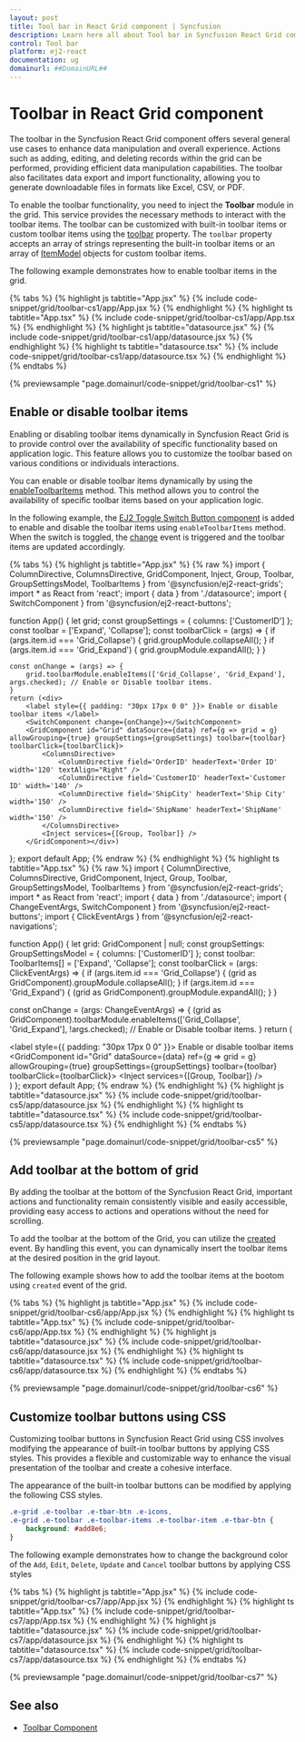 ```yaml
---
layout: post
title: Tool bar in React Grid component | Syncfusion
description: Learn here all about Tool bar in Syncfusion React Grid component of Syncfusion Essential JS 2 and more.
control: Tool bar 
platform: ej2-react
documentation: ug
domainurl: ##DomainURL##
---
```


# Toolbar in React Grid component

The toolbar in the Syncfusion React Grid component offers several general use cases to enhance data manipulation and overall experience. Actions such as adding, editing, and deleting records within the grid can be performed, providing efficient data manipulation capabilities. The toolbar also facilitates data export and import functionality, allowing you to generate downloadable files in formats like Excel, CSV, or PDF. 

To enable the toolbar functionality, you need to inject the **Toolbar** module in the grid. This service provides the necessary methods to interact with the toolbar items. The toolbar can be customized with built-in toolbar items or custom toolbar items using the [toolbar](https://ej2.syncfusion.com/react/documentation/api/grid/#toolbar) property. The `toolbar` property accepts an array of strings representing the built-in toolbar items or an array of [ItemModel](https://ej2.syncfusion.com/react/documentation/api/toolbar/itemModel/) objects for custom toolbar items.

The following example demonstrates how to enable toolbar items in the grid.

{% tabs %}
{% highlight js tabtitle="App.jsx" %}
{% include code-snippet/grid/toolbar-cs1/app/App.jsx %}
{% endhighlight %}
{% highlight ts tabtitle="App.tsx" %}
{% include code-snippet/grid/toolbar-cs1/app/App.tsx %}
{% endhighlight %}
{% highlight js tabtitle="datasource.jsx" %}
{% include code-snippet/grid/toolbar-cs1/app/datasource.jsx %}
{% endhighlight %}
{% highlight ts tabtitle="datasource.tsx" %}
{% include code-snippet/grid/toolbar-cs1/app/datasource.tsx %}
{% endhighlight %}
{% endtabs %}

 {% previewsample "page.domainurl/code-snippet/grid/toolbar-cs1" %}

## Enable or disable toolbar items

Enabling or disabling toolbar items dynamically in Syncfusion React Grid is to provide control over the availability of specific functionality based on application logic. This feature allows you to customize the toolbar based on various conditions or individuals interactions. 

You can enable or disable toolbar items dynamically by using the [enableToolbarItems](https://ej2.syncfusion.com/react/documentation/api/grid/#enabletoolbaritems) method. This method allows you to control the availability of specific toolbar items based on your application logic.

In the following example, the [EJ2 Toggle Switch Button component](https://ej2.syncfusion.com/react/documentation/switch/getting-started) is added to enable and disable the toolbar items using `enableToolbarItems` method. When the switch is toggled, the [change](https://ej2.syncfusion.com/react/documentation/api/switch/#change) event is triggered and the toolbar items are updated accordingly.

{% tabs %}
{% highlight js tabtitle="App.jsx" %}
{% raw %}
import { ColumnDirective, ColumnsDirective, GridComponent, Inject, Group, Toolbar, GroupSettingsModel, ToolbarItems } from '@syncfusion/ej2-react-grids';
import * as React from 'react';
import { data } from './datasource';
import { SwitchComponent } from '@syncfusion/ej2-react-buttons';

function App() {
    let grid;
    const groupSettings = { columns: ['CustomerID'] };
    const toolbar = ['Expand', 'Collapse'];
    const toolbarClick = (args) => {
        if (args.item.id === 'Grid_Collapse') {
            grid.groupModule.collapseAll();
        }
        if (args.item.id === 'Grid_Expand') {
            grid.groupModule.expandAll();
        }
    }

    const onChange = (args) => {
        grid.toolbarModule.enableItems(['Grid_Collapse', 'Grid_Expand'], args.checked); // Enable or Disable toolbar items.
    }
    return (<div>
        <label style={{ padding: "30px 17px 0 0" }}> Enable or disable toolbar items </label>
        <SwitchComponent change={onChange}></SwitchComponent>
        <GridComponent id="Grid" dataSource={data} ref={g => grid = g} allowGrouping={true} groupSettings={groupSettings} toolbar={toolbar} toolbarClick={toolbarClick}>
            <ColumnsDirective>
                <ColumnDirective field='OrderID' headerText='Order ID' width='120' textAlign="Right" />
                <ColumnDirective field='CustomerID' headerText='Customer ID' width='140' />
                <ColumnDirective field='ShipCity' headerText='Ship City' width='150' />
                <ColumnDirective field='ShipName' headerText='ShipName' width='150' />
            </ColumnsDirective>
            <Inject services={[Group, Toolbar]} />
        </GridComponent></div>)
};
export default App;
{% endraw %}
{% endhighlight %}
{% highlight ts tabtitle="App.tsx" %}
{% raw %}
import { ColumnDirective, ColumnsDirective, GridComponent, Inject, Group, Toolbar, GroupSettingsModel, ToolbarItems } from '@syncfusion/ej2-react-grids';
import * as React from 'react';
import { data } from './datasource';
import { ChangeEventArgs, SwitchComponent } from '@syncfusion/ej2-react-buttons';
import { ClickEventArgs } from '@syncfusion/ej2-react-navigations';

function App() {
  let grid: GridComponent | null;
  const groupSettings: GroupSettingsModel = { columns: ['CustomerID'] };
  const toolbar: ToolbarItems[] = ['Expand', 'Collapse'];
  const toolbarClick = (args: ClickEventArgs) => {
    if (args.item.id === 'Grid_Collapse') {
      (grid as GridComponent).groupModule.collapseAll();
    }
    if (args.item.id === 'Grid_Expand') {
      (grid as GridComponent).groupModule.expandAll();
    }
  }

  const onChange = (args: ChangeEventArgs) => {
    (grid as GridComponent).toolbarModule.enableItems(['Grid_Collapse', 'Grid_Expand'], !args.checked); // Enable or Disable toolbar items.
  }
  return (<div>
    <label style={{ padding: "30px 17px 0 0" }}> Enable or disable toolbar items </label>
    <SwitchComponent change={onChange}></SwitchComponent>
    <GridComponent id="Grid" dataSource={data} ref={g => grid = g} allowGrouping={true} groupSettings={groupSettings} toolbar={toolbar} toolbarClick={toolbarClick}>
      <ColumnsDirective>
        <ColumnDirective field='OrderID' headerText='Order ID' width='120' textAlign="Right" />
        <ColumnDirective field='CustomerID' headerText='Customer ID' width='140' />
        <ColumnDirective field='ShipCity' headerText='Ship City' width='150' />
        <ColumnDirective field='ShipName' headerText='ShipName' width='150' />
      </ColumnsDirective>
      <Inject services={[Group, Toolbar]} />
    </GridComponent></div>)
};
export default App;
{% endraw %}
{% endhighlight %}
{% highlight js tabtitle="datasource.jsx" %}
{% include code-snippet/grid/toolbar-cs5/app/datasource.jsx %}
{% endhighlight %}
{% highlight ts tabtitle="datasource.tsx" %}
{% include code-snippet/grid/toolbar-cs5/app/datasource.tsx %}
{% endhighlight %}
{% endtabs %}

 {% previewsample "page.domainurl/code-snippet/grid/toolbar-cs5" %}

## Add toolbar at the bottom of grid

By adding the toolbar at the bottom of the Syncfusion React Grid, important actions and functionality remain consistently visible and easily accessible, providing easy access to actions and operations without the need for scrolling.

To add the toolbar at the bottom of the Grid, you can utilize the [created](https://ej2.syncfusion.com/react/documentation/api/grid/#created) event. By handling this event, you can dynamically insert the toolbar items at the desired position in the grid layout.

The following example shows how to add the toolbar items at the bootom using `created` event of the grid.
 
{% tabs %}
{% highlight js tabtitle="App.jsx" %}
{% include code-snippet/grid/toolbar-cs6/app/App.jsx %}
{% endhighlight %}
{% highlight ts tabtitle="App.tsx" %}
{% include code-snippet/grid/toolbar-cs6/app/App.tsx %}
{% endhighlight %}
{% highlight js tabtitle="datasource.jsx" %}
{% include code-snippet/grid/toolbar-cs6/app/datasource.jsx %}
{% endhighlight %}
{% highlight ts tabtitle="datasource.tsx" %}
{% include code-snippet/grid/toolbar-cs6/app/datasource.tsx %}
{% endhighlight %}
{% endtabs %}

 {% previewsample "page.domainurl/code-snippet/grid/toolbar-cs6" %}

## Customize toolbar buttons using CSS

Customizing toolbar buttons in Syncfusion React Grid using CSS involves modifying the appearance of built-in toolbar buttons by applying CSS styles. This provides a flexible and customizable way to enhance the visual presentation of the toolbar and create a cohesive interface.

The appearance of the built-in toolbar buttons can be modified by applying the following CSS styles.

```css
.e-grid .e-toolbar .e-tbar-btn .e-icons,
.e-grid .e-toolbar .e-toolbar-items .e-toolbar-item .e-tbar-btn {
    background: #add8e6;   
}
```

The following example demonstrates how to change the background color of the `Add`, `Edit`, `Delete`, `Update` and `Cancel` toolbar buttons by applying CSS styles

{% tabs %}
{% highlight js tabtitle="App.jsx" %}
{% include code-snippet/grid/toolbar-cs7/app/App.jsx %}
{% endhighlight %}
{% highlight ts tabtitle="App.tsx" %}
{% include code-snippet/grid/toolbar-cs7/app/App.tsx %}
{% endhighlight %}
{% highlight js tabtitle="datasource.jsx" %}
{% include code-snippet/grid/toolbar-cs7/app/datasource.jsx %}
{% endhighlight %}
{% highlight ts tabtitle="datasource.tsx" %}
{% include code-snippet/grid/toolbar-cs7/app/datasource.tsx %}
{% endhighlight %}
{% endtabs %}

 {% previewsample "page.domainurl/code-snippet/grid/toolbar-cs7" %}

## See also

* [Toolbar Component](https://ej2.syncfusion.com/react/documentation/toolbar/getting-started)